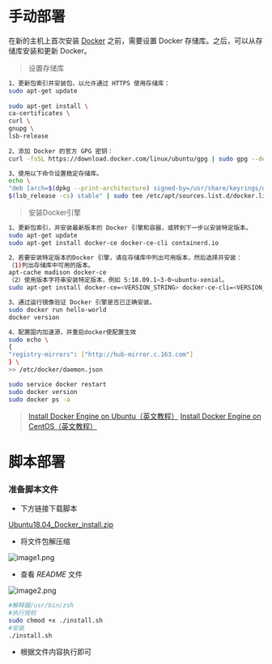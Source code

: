 # 手动部署
在新的主机上首次安装 [Docker](https://so.csdn.net/so/search?q=Docker&spm=1001.2101.3001.7020) 之前，需要设置 Docker 存储库。之后，可以从存储库安装和更新 Docker。

> 设置存储库

```bash
1、更新包索引并安装包，以允许通过 HTTPS 使用存储库：
sudo apt-get update
 
sudo apt-get install \
ca-certificates \
curl \
gnupg \
lsb-release
 
2、添加 Docker 的官方 GPG 密钥：
curl -fsSL https://download.docker.com/linux/ubuntu/gpg | sudo gpg --dearmor -o /usr/share/keyrings/docker-archive-keyring.gpg

3、使用以下命令设置稳定存储库。
echo \
"deb [arch=$(dpkg --print-architecture) signed-by=/usr/share/keyrings/docker-archive-keyring.gpg] https://download.docker.com/linux/ubuntu \
$(lsb_release -cs) stable" | sudo tee /etc/apt/sources.list.d/docker.list > /dev/null
```

> 安装Docker引擎

```bash
1、更新包索引，并安装最新版本的 Docker 引擎和容器，或转到下一步以安装特定版本。
sudo apt-get update
sudo apt-get install docker-ce docker-ce-cli containerd.io

2、若要安装特定版本的Docker 引擎，请在存储库中列出可用版本，然后选择并安装：
（1)列出存储库中可用的版本。
apt-cache madison docker-ce
（2）使用版本字符串安装特定版本，例如 5:18.09.1~3-0~ubuntu-xenial。
sudo apt-get install docker-ce=<VERSION_STRING> docker-ce-cli=<VERSION_STRING> containerd.io

3、通过运行镜像验证 Docker 引擎是否已正确安装。
sudo docker run hello-world
docker version

4、配置国内加速源，并重启docker使配置生效
sudo echo \
{
"registry-mirrors": ["http://hub-mirror.c.163.com"]
} \
>> /etc/docker/daemon.json

sudo service docker restart
sudo docker version
sudo docker ps -a
```

> [Install Docker Engine on Ubuntu（英文教程）](https://docs.docker.com/engine/install/ubuntu/)
[Install Docker Engine on CentOS（英文教程）](https://docs.docker.com/engine/install/centos/)

# 脚本部署
### 准备脚本文件

- 下方链接下载脚本

[Ubuntu18.04_Docker_install.zip](https://www.yuque.com/attachments/yuque/0/2022/zip/32635561/1663553926423-ec5d7ae9-b76c-4766-ae77-883a37b2b909.zip)

- 将文件包解压缩

![image1.png](https://s2.loli.net/2022/10/18/y7h5c4pfZF3TGCN.png)

- 查看 *README* 文件

![image2.png](https://s2.loli.net/2022/10/18/M4fKT7H1qtOiFSs.png)
```bash
#解释器/usr/bin/zsh
#执行授权
sudo chmod +x ./install.sh
#安装
./install.sh
```

- 根据文件内容执行即可

